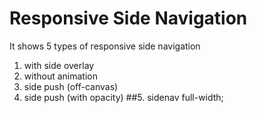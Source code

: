 # Responsive Side Navigation

It shows 5 types of responsive side navigation

1. with side overlay
2. without animation
3. side push (off-canvas)
4. side push (with opacity)
##5. sidenav full-width;
